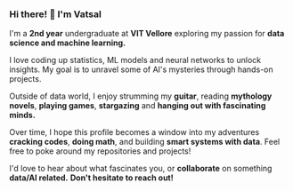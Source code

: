 ### Hi there! 👋 I'm Vatsal

I'm a **2nd year** undergraduate at **VIT Vellore** exploring my passion for **data science and machine learning.**

I love coding up statistics, ML models and neural networks to unlock insights. My goal is to unravel some of AI's mysteries through hands-on projects.

Outside of data world, I enjoy strumming my **guitar**, reading **mythology novels**, **playing games**, **stargazing** and **hanging out with fascinating minds.**

Over time, I hope this profile becomes a window into my adventures **cracking codes**, **doing math**, and building **smart systems with data**. Feel free to poke around my repositories and projects!

I'd love to hear about what fascinates you, or **collaborate** on something **data/AI related.** **Don't hesitate to reach out!**
